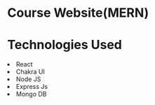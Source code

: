 <h1> Course Website(MERN) </h1>
<h1>Technologies Used</h1>
<li>React</li>
<li>Chakra UI</li>
<li>Node JS</li>

<li>Express Js</li>
<li>Mongo DB</li>

